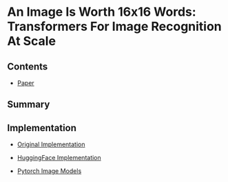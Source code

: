 # An Image Is Worth 16x16 Words: Transformers For Image Recognition At Scale

## Contents

* [Paper](Paper.pdf)


## Summary 


## Implementation

* [Original Implementation](https://github.com/google-research/vision_transformer)

* [HuggingFace Implementation](https://github.com/huggingface/transformers)

* [Pytorch Image Models](https://github.com/rwightman/pytorch-image-models/blob/master/timm/models/vision_transformer.py)
